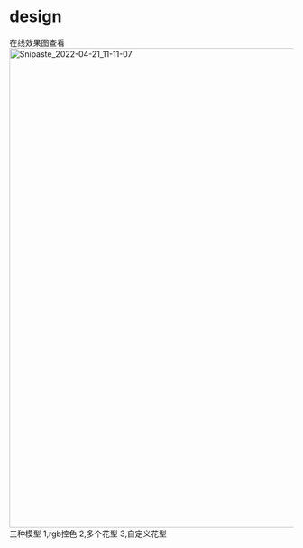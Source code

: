# design
 在线效果图查看
<img width="850" alt="Snipaste_2022-04-21_11-11-07" src="https://user-images.githubusercontent.com/7942771/164365151-8c778502-a37b-4773-acf2-846578b911c0.png">
三种模型 
1,rgb控色
2,多个花型
3,自定义花型
